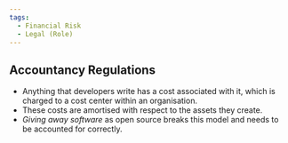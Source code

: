 ```yaml
---
tags:
  - Financial Risk
  - Legal (Role)
---
```




## Accountancy Regulations

 - Anything that developers write has a cost associated with it, which is charged to a cost center within an organisation. 
 - These costs are amortised with respect to the assets they create.
 - _Giving away software_ as open source breaks this model and needs to be accounted for correctly.